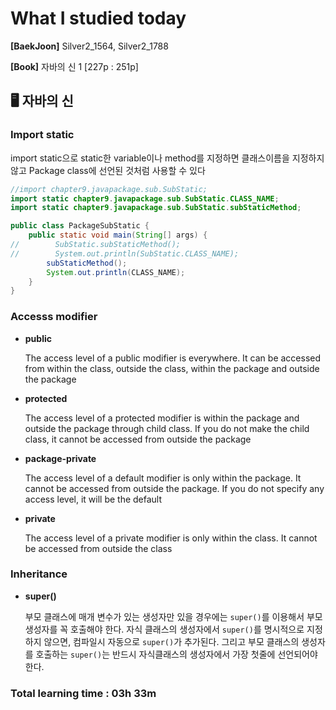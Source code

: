 <h1>What I studied today</h1>

<strong>[BaekJoon]</strong> Silver2_1564, Silver2_1788

<strong>[Book]</strong> 자바의 신 1 [227p : 251p]

## 🖥 자바의 신

<h3>Import static</h3>

import static으로 static한 variable이나 method를 지정하면 클래스이름을 지정하지 않고 Package class에 선언된 것처럼 사용할 수 있다

```java
//import chapter9.javapackage.sub.SubStatic;
import static chapter9.javapackage.sub.SubStatic.CLASS_NAME;
import static chapter9.javapackage.sub.SubStatic.subStaticMethod;

public class PackageSubStatic {
    public static void main(String[] args) {
//        SubStatic.subStaticMethod();
//        System.out.println(SubStatic.CLASS_NAME);
        subStaticMethod();
        System.out.println(CLASS_NAME);
    }
}
```

<h3>Accesss modifier</h3>

* <strong>public</strong>

  The access level of a public modifier is everywhere. It can be accessed from within the class, outside the class, within the package and outside the package

* <strong>protected</strong>

  The access level of a protected modifier is within the package and outside the package through child class. If you do not make the child class, it cannot be accessed from outside the package

* <strong>package-private</strong>

  The access level of a default modifier is only within the package. It cannot be accessed from outside the package. If you do not specify any access level, it will be the default

* <strong>private</strong>

  The access level of a private modifier is only within the class. It cannot be accessed from outside the class

<h3>Inheritance</h3>

* <strong>super()</strong>

  부모 클래스에 매개 변수가 있는 생성자만 있을 경우에는 ``super()``를 이용해서 부모 생성자를 꼭 호출해야 한다. 자식 클래스의 생성자에서 ``super()``를 명시적으로 지정하지 않으면, 컴파일시 자동으로 ``super()``가 추가된다. 그리고 부모 클래스의 생성자를 호출하는 ``super()``는 반드시 자식클래스의 생성자에서 가장 첫줄에 선언되어야 한다.

<h3>Total learning time : 03h 33m</h3>

